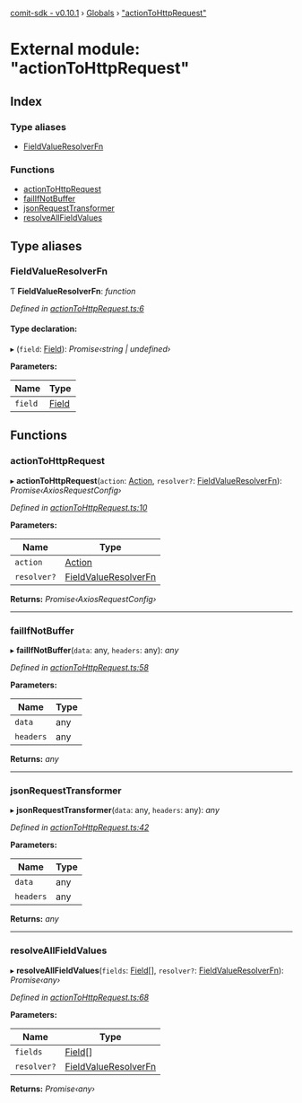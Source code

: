 [comit-sdk - v0.10.1](../README.md) › [Globals](../globals.md) › ["actionToHttpRequest"](_actiontohttprequest_.md)

# External module: "actionToHttpRequest"

## Index

### Type aliases

* [FieldValueResolverFn](_actiontohttprequest_.md#fieldvalueresolverfn)

### Functions

* [actionToHttpRequest](_actiontohttprequest_.md#actiontohttprequest)
* [failIfNotBuffer](_actiontohttprequest_.md#failifnotbuffer)
* [jsonRequestTransformer](_actiontohttprequest_.md#jsonrequesttransformer)
* [resolveAllFieldValues](_actiontohttprequest_.md#resolveallfieldvalues)

## Type aliases

###  FieldValueResolverFn

Ƭ **FieldValueResolverFn**: *function*

*Defined in [actionToHttpRequest.ts:6](https://github.com/comit-network/comit-js-sdk/blob/68ef370/src/actionToHttpRequest.ts#L6)*

#### Type declaration:

▸ (`field`: [Field](../interfaces/_siren_.field.md)): *Promise‹string | undefined›*

**Parameters:**

Name | Type |
------ | ------ |
`field` | [Field](../interfaces/_siren_.field.md) |

## Functions

###  actionToHttpRequest

▸ **actionToHttpRequest**(`action`: [Action](../interfaces/_siren_.action.md), `resolver?`: [FieldValueResolverFn](_actiontohttprequest_.md#fieldvalueresolverfn)): *Promise‹AxiosRequestConfig›*

*Defined in [actionToHttpRequest.ts:10](https://github.com/comit-network/comit-js-sdk/blob/68ef370/src/actionToHttpRequest.ts#L10)*

**Parameters:**

Name | Type |
------ | ------ |
`action` | [Action](../interfaces/_siren_.action.md) |
`resolver?` | [FieldValueResolverFn](_actiontohttprequest_.md#fieldvalueresolverfn) |

**Returns:** *Promise‹AxiosRequestConfig›*

___

###  failIfNotBuffer

▸ **failIfNotBuffer**(`data`: any, `headers`: any): *any*

*Defined in [actionToHttpRequest.ts:58](https://github.com/comit-network/comit-js-sdk/blob/68ef370/src/actionToHttpRequest.ts#L58)*

**Parameters:**

Name | Type |
------ | ------ |
`data` | any |
`headers` | any |

**Returns:** *any*

___

###  jsonRequestTransformer

▸ **jsonRequestTransformer**(`data`: any, `headers`: any): *any*

*Defined in [actionToHttpRequest.ts:42](https://github.com/comit-network/comit-js-sdk/blob/68ef370/src/actionToHttpRequest.ts#L42)*

**Parameters:**

Name | Type |
------ | ------ |
`data` | any |
`headers` | any |

**Returns:** *any*

___

###  resolveAllFieldValues

▸ **resolveAllFieldValues**(`fields`: [Field](../interfaces/_siren_.field.md)[], `resolver?`: [FieldValueResolverFn](_actiontohttprequest_.md#fieldvalueresolverfn)): *Promise‹any›*

*Defined in [actionToHttpRequest.ts:68](https://github.com/comit-network/comit-js-sdk/blob/68ef370/src/actionToHttpRequest.ts#L68)*

**Parameters:**

Name | Type |
------ | ------ |
`fields` | [Field](../interfaces/_siren_.field.md)[] |
`resolver?` | [FieldValueResolverFn](_actiontohttprequest_.md#fieldvalueresolverfn) |

**Returns:** *Promise‹any›*
